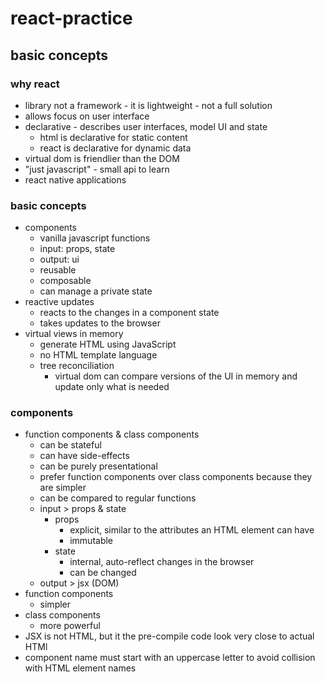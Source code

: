 # react-practice
## basic concepts

### why react
- library not a framework - it is lightweight - not a full solution
- allows focus on user interface
- declarative - describes user interfaces, model UI and state
  - html is declarative for static content
  - react is declarative for dynamic data
- virtual dom is friendlier than the DOM
- "just javascript" - small api to learn
- react native applications

### basic concepts
- components 
  - vanilla javascript functions
  - input: props, state
  - output: ui
  - reusable
  - composable
  - can manage a private state
- reactive updates
  - reacts to the changes in a component state
  - takes updates to the browser
- virtual views in memory
  - generate HTML using JavaScript
  - no HTML template language
  - tree reconciliation 
    - virtual dom can compare versions of the UI in memory and update only what is needed

### components
- function components & class components
  - can be stateful
  - can have side-effects
  - can be purely presentational
  - prefer function components over class components because they are simpler
  - can be compared to regular functions
  - input > props & state
    - props 
      - explicit, similar to the attributes an HTML element can have
      - immutable
    - state 
      - internal, auto-reflect changes in the browser
      - can be changed
  - output > jsx (DOM)
- function components 
  - simpler
- class components
  - more powerful
- JSX is not HTML, but it the pre-compile code look very close to actual HTMl
- component name must start with an uppercase letter to avoid collision with HTML element names


